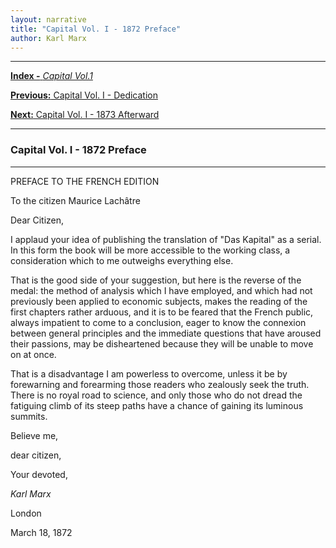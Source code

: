 ```yaml
---
layout: narrative
title: "Capital Vol. I - 1872 Preface"
author: Karl Marx
---
```


* * *

[**Index -** *Capital Vol.1*](/preindex)

[**Previous:** Capital Vol. I - Dedication](/prefaces/dedicate)

[**Next:** Capital Vol. I - 1873 Afterward](/prefaces/p3)

* * *  

### Capital Vol. I - 1872 Preface

* * *

PREFACE TO THE FRENCH EDITION

To the citizen Maurice Lachâtre

Dear Citizen,

I applaud your idea of publishing the translation of "Das Kapital" 
as a serial. In this form the book will be more accessible to the working
class, a consideration which to me outweighs everything else.

That is the good side of your suggestion, but here is the reverse
of the medal: the method of analysis which I have employed, and which had
not previously been applied to economic subjects, makes the reading of
the first chapters rather arduous, and it is to be feared that the French
public, always impatient to come to a conclusion, eager to know the connexion
between general principles and the immediate questions that have aroused
their passions, may be disheartened because they will be unable to move
on at once.

That is a disadvantage I am powerless to overcome, unless it be
by forewarning and forearming those readers who zealously seek the truth.
There is no royal road to science, and only those who do not dread the
fatiguing climb of its steep paths have a chance of gaining its luminous
summits.

Believe me,

dear citizen,

Your devoted,


_Karl Marx_

London

March 18, 1872

